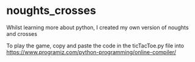 # noughts_crosses
Whilst learning more about python, I created my own version of noughts and crosses

To play the game, copy and paste the code in the ticTacToe.py file into https://www.programiz.com/python-programming/online-compiler/
